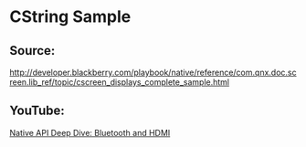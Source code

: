 # CString Sample

## Source:

http://developer.blackberry.com/playbook/native/reference/com.qnx.doc.screen.lib_ref/topic/cscreen_displays_complete_sample.html


## YouTube:

[Native API Deep Dive: Bluetooth and HDMI](http://youtu.be/66-EsgyibsQ)
